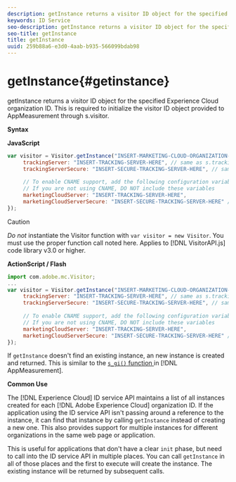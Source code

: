 ```yaml
---
description: getInstance returns a visitor ID object for the specified Experience Cloud organization ID. This is required to initialize the visitor ID object provided to AppMeasurement through s.visitor.
keywords: ID Service
seo-description: getInstance returns a visitor ID object for the specified Experience Cloud organization ID. This is required to initialize the visitor ID object provided to AppMeasurement through s.visitor.
seo-title: getInstance
title: getInstance
uuid: 259b88a6-e3d0-4aab-b935-566099bdab98
---
```


# getInstance{#getinstance}

getInstance returns a visitor ID object for the specified Experience Cloud organization ID. This is required to initialize the visitor ID object provided to AppMeasurement through s.visitor.

 **Syntax**

**JavaScript**

```js
var visitor = Visitor.getInstance("INSERT-MARKETING-CLOUD-ORGANIZATION-ID-HERE", { 
     trackingServer: "INSERT-TRACKING-SERVER-HERE", // same as s.trackingServer 
     trackingServerSecure: "INSERT-SECURE-TRACKING-SERVER-HERE", // same as s.trackingServerSecure 
 
     // To enable CNAME support, add the following configuration variables 
     // If you are not using CNAME, DO NOT include these variables 
     marketingCloudServer: "INSERT-TRACKING-SERVER-HERE", 
     marketingCloudServerSecure: "INSERT-SECURE-TRACKING-SERVER-HERE" // same as s.trackingServerSecure 
});
```

>[!CAUTION]
>
>*Do not* instantiate the Visitor function with `var visitor = new Visitor`. You must use the proper function call noted here. Applies to [!DNL VisitorAPI.js] code library v3.0 or higher.

**ActionScript / Flash**

```js
import com.adobe.mc.Visitor; 
... 
var visitor = Visitor.getInstance("INSERT-MARKETING-CLOUD-ORGANIZATION-ID-HERE", { 
     trackingServer: "INSERT-TRACKING-SERVER-HERE", // same as s.trackingServer 
     trackingServerSecure: "INSERT-SECURE-TRACKING-SERVER-HERE", // same as s.trackingServerSecure 
 
     // To enable CNAME support, add the following configuration variables 
     // If you are not using CNAME, DO NOT include these variables 
     marketingCloudServer: "INSERT-TRACKING-SERVER-HERE", 
     marketingCloudServerSecure: "INSERT-SECURE-TRACKING-SERVER-HERE" // same as s.trackingServerSecure 
});
```

If `getInstance` doesn't find an existing instance, an new instance is created and returned. This is similar to the [ `s_gi()` function ](https://marketing.adobe.com/resources/help/en_US/sc/implement/?f=function_s_gi.html) in [!DNL AppMeasurement].

**Common Use**

The [!DNL Experience Cloud] ID service API maintains a list of all instances created for each [!DNL Adobe Experience Cloud] organization ID. If the application using the ID service API isn't passing around a reference to the instance, it can find that instance by calling `getInstance` instead of creating a new one. This also provides support for multiple instances for different organizations in the same web page or application.

This is useful for applications that don't have a clear `init` phase, but need to call into the ID service API in multiple places. You can call `getInstance` in all of those places and the first to execute will create the instance. The existing instance will be returned by subsequent calls. 
